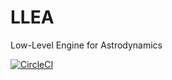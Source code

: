 # LLEA
Low-Level Engine for Astrodynamics

[![CircleCI](https://circleci.com/gh/JuliaAstrodynamics/LLEA.svg?style=svg)](https://circleci.com/gh/KosmosML/LLEA)
